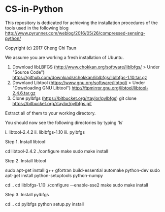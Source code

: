 # CS-in-Python
This repository is dedicated for achieving the installation procedures of the tools used in the following blog
http://www.pyrunner.com/weblog/2016/05/26/compressed-sensing-python/

Copyright (c) 2017 Cheng Chi Tsun

We assume you are working a fresh installation of Ubuntu.

1. Download libLBFGS (http://www.chokkan.org/software/liblbfgs/ > Under "Source Code")
  https://github.com/downloads/chokkan/liblbfgs/liblbfgs-1.10.tar.gz
2. Downlaod Libtool (https://www.gnu.org/software/libtool/ > Under "Downloading GNU Libtool")
  http://ftpmirror.gnu.org/libtool/libtool-2.4.6.tar.gz
3. Clone pylbfgs (https://bitbucket.org/rtaylor/pylbfgs)
  git clone https://bitbucket.org/rtaylor/pylbfgs.git
  
Extract all of them to your working directory.

You should now see the following directories by typing 'ls'

i. libtool-2.4.2
ii. liblbfgs-1.10
iii. pylbfgs

Step 1. Install libtool

cd libtool-2.4.2
./configure
make
sudo make install

Step 2. Install libtool

sudo apt-get install g++ gfortran build-essential automake python-dev 
sudo apt-get install python-setuptools python-numpy
  
cd ..
cd liblbfgs-1.10
./configure --enable-sse2
make
sudo make install
  
Step 3. Install pylbfgs
 
cd ..
cd pylbfgs
python setup.py install

